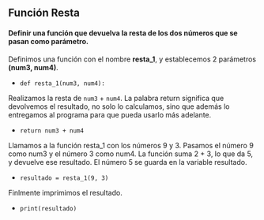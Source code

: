 <h2>Función Resta</h2>

<h4> Definir una función que devuelva la resta de los dos números que se pasan como parámetro.</h4>


Definimos una función con el nombre **resta_1**, y establecemos 2 parámetros **(num3, num4)**. <p>
- `def resta_1(num3, num4):`

Realizamos la resta de `num3` + `num4`. La palabra return significa que devolvemos el resultado, no solo lo calculamos, sino que además lo entregamos al programa para que pueda usarlo más adelante. <p>
- `return num3 + num4`

Llamamos a la función resta_1 con los números 9 y 3. Pasamos el número 9 como num3 y el número 3 como num4. La función suma 2 + 3, lo que da 5, y devuelve ese resultado. El número 5 se guarda en la variable resultado. <p>
- `resultado = resta_1(9, 3)`

Finlmente imprimimos el resultado.
- `print(resultado)`
<br>


